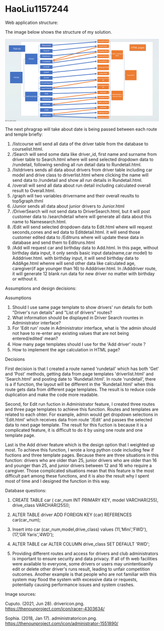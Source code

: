 # HaoLiu1157244


Web application structure:

The image below shows the structure of my solution.

![Alt text](image.png)

The next phragrap will take about date is being passed between each route and temple briefly:

1. /listcourse will send all data of the driver table from the database to courselist.html.
2. /Search  will send some data like driver_id, first name and surname from driver table to Search.html where will send selected dropdown data to /rundetail,
   following sending all run detail data to Rundetail.html.
4. /listdrivers sends all data about drivers from driver table including car model and drive class to driverlist.html where clicking the name will
   send data to /rundetail and show all run details in Rundetail.html.
5. /overall will send all data about run detail including calculated overall result to Overall.html.
6. /graph will two variables drivername and their overall reuslts to top5graph.thml
7. /Junior sends all data about junior drivers to Junior.html
8. /DriverSearch will not send data to DriverSearch.html, but it will post customer data to /searchdetail where will
   generate all data about this name to Namesearch.html.
9. /Edit will send selected dropdown data to Edit.html where will request seconds,cones and wd data to Editdetail.html. it will send those customer edited data to /Editruns where will update these data in database and send them to Editruns.html
10. /Add will request car and birthday data to Add.html. In this page, without birthday data input, it only sends basic input data(name,car model) to Adddriver.html.  with birthday input, it will send birthday data to AddAge.html whenre will send other data like calculated age, caregiver(if age younger than 16) to Adddriver.html. In /Adddriver route, it will generate 12 blank run data for new driver no matter with birthday or without it.



Assumptions and design decisions:

Assumptions

1. Should I use same page template to show drivers' run details for both  "Driver's run details" and "List of drivers" routes?
2. What information should be displayed in Driver Search rountes in Administrator interface?
3. For 'Edit run' route in Administrator interface, what is 'the admin should not have to re-enter any existing values that are not being entered/edited' mean?
4. How many page templates should I use for the 'Add driver' route？
5. How to implement the age calculation in HTML page?


Decisions

First decision is that I created a route named 'rundetail' which has both 'Get' and 'Post' methods,  getting data from page templates 'driverlist.html' and 'Search.html' and posting date to 'Rundetail.html'. In route 'rundetail', there is a if function, the layout will be different in the 'Rundetail.html' when this route gets data from different page templates. The result is to reduce code duplication and  make the code more readable.

Second, for Edit run fuction in Administrator feature, I created three routes and three page templates to achieve this function.  Routes and templates are related to each ohter.  For example, admin would get dropdown selections in 'Edit.html' which receives data from 
route '/Edit' and passes the selected data to next page template. The result for this fuction is because it is a complicated feature, it is difficult to do it by using one route and one template page. 

Last is the Add driver feature which is the design option that I weighted up most. To achieve this function, I wrote a long python code including few if fuctions and three template pages. Because there are three situations in this function: drivers who are older than 25, junior drivers who are older than 16 and younger than 25, and junior drivers between 12 and 16 who require a caregiver. Those complicated situations mean that this feature is the most difficult part among these functions, and it is also the result why I spent most of time and I designed the function in this way.







                         

Database questions:

1. CREATE TABLE car (
    car_num INT PRIMARY KEY,
    model VARCHAR(255),
    drive_class VARCHAR(255));

2. ALTER TABLE driver
   ADD FOREIGN KEY (car) REFERENCES car(car_num);

3. Insert into car (car_num,model,drive_class)
   values (11,'Mini','FWD'),(17,'GR Yaris','4WD');

4. ALTER TABLE car
   ALTER COLUMN drive_class SET DEFAULT 'RWD';

5. Providing different routes and access for drivers and club administrators is important to ensure security and data privacy.
   If all of th web facilities were available to everyone, some drivers or users may unintentioanlly edit or  delete other driver's runs result, leading to unfair competition outcomes.
   Another example is that people who are not familiar with this system may flood the system with excessive data or requests, potentially causing performance issues and system crashes.



Image sources:

Cuputo. (2021, Jun 28). drivericon.png.  https://thenounproject.com/icon/racer-4303634/

Sophia. (2018, Jan 17). administratoricon.png. https://thenounproject.com/icon/administrator-1551890/



